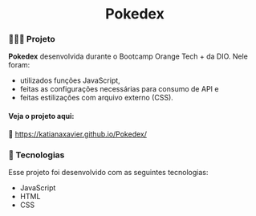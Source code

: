 <h1 align="center">
  Pokedex
</h1>

### 👩🏻‍💻 Projeto

<strong>Pokedex</strong> desenvolvida durante o Bootcamp Orange Tech + da DIO. Nele foram:

- utilizados funções JavaScript,
- feitas as configurações necessárias para consumo de API e
- feitas estilizações com arquivo externo (CSS).

#### Veja o projeto aqui:
🔗 https://katianaxavier.github.io/Pokedex/

### 💫 Tecnologias

Esse projeto foi desenvolvido com as seguintes tecnologias:

- JavaScript
- HTML
- CSS
